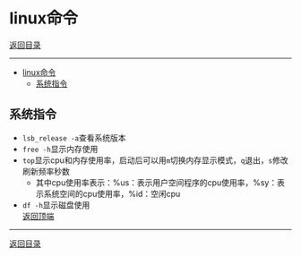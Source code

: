 # linux命令

[返回目录](/linux/README.md)

---

- [linux命令](#linux命令)
  - [系统指令](#系统指令)

## 系统指令

- `lsb_release -a`查看系统版本
- `free -h`显示内存使用
- `top`显示cpu和内存使用率，启动后可以用`m`切换内存显示模式，`q`退出，`s`修改刷新频率秒数
  - 其中cpu使用率表示：%us：表示用户空间程序的cpu使用率，%sy：表示系统空间的cpu使用率，%id：空闲cpu
- `df -h`显示磁盘使用  
[返回顶端](#linux命令)

---
[返回目录](/linux/README.md)
